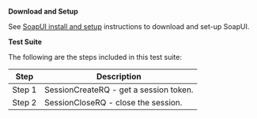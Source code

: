**Download and Setup**

See [SoapUI install and setup](/SabreAPIsTestSuites/README.md) instructions to download and
set-up SoapUI.

**Test Suite**

The following are the steps included in this test suite:

| **Step** | **Description**                                       |
|----------|-------------------------------------------------------|
| Step 1   | SessionCreateRQ - get a session token. |
| Step 2   | SessionCloseRQ - close the session.    |


